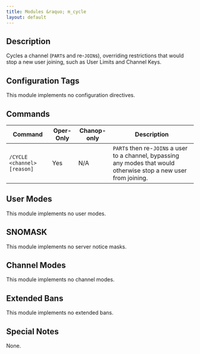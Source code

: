 ```yaml
---
title: Modules &raquo; m_cycle
layout: default
---
```


## Description

Cycles a channel (`PART`s and re-`JOIN`s), overriding restrictions that would stop a new user joining, such as 
User Limits and Channel Keys. 

## Configuration Tags

This module implements no configuration directives.

## Commands

Command | Oper-Only | Chanop-only | Description
------- | --------- | ----------- | -----------
`/CYCLE <channel> [reason]` | Yes | N/A | `PART`s then re-`JOIN`s a user to a channel, bypassing any modes that would otherwise stop a new user from joining.

## User Modes

This module implements no user modes.

## SNOMASK

This module implements no server notice masks.

## Channel Modes

This module implements no channel modes.

## Extended Bans

This module implements no extended bans.

## Special Notes

None.
